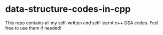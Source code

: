 # data-structure-codes-in-cpp
This repo contains all my self-written and self-learnt c++ DSA codes. Feel free to use them if needed!
